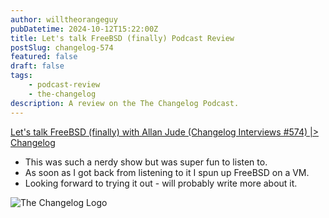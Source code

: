 ```yaml
---
author: willtheorangeguy
pubDatetime: 2024-10-12T15:22:00Z
title: Let's talk FreeBSD (finally) Podcast Review
postSlug: changelog-574
featured: false
draft: false
tags:
    - podcast-review
    - the-changelog
description: A review on the The Changelog Podcast.
---
```


[Let's talk FreeBSD (finally) with Allan Jude (Changelog Interviews #574) |> Changelog](https://changelog.com/podcast/574)

-   This was such a nerdy show but was super fun to listen to.
-   As soon as I got back from listening to it I spun up FreeBSD on a VM.
-   Looking forward to trying it out - will probably write more about it.

![The Changelog Logo](https://is1-ssl.mzstatic.com/image/thumb/Podcasts123/v4/b5/b1/43/b5b14333-7cbe-123d-c444-0204e5d08102/mza_311421542997449775.png/300x300bb.webp)
